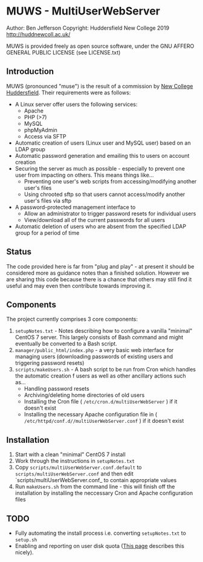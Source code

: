 # MUWS - MultiUserWebServer 

Author: Ben Jefferson
Copyright: Huddersfield New College 2019 <http://huddnewcoll.ac.uk/>

MUWS is provided freely as open source software, under the GNU AFFERO GENERAL PUBLIC LICENSE (see LICENSE.txt)

## Introduction
MUWS (pronounced "muse") is the result of a commission by [New College Huddersfield](http://huddnewcoll.ac.uk). Their requirements were as follows:
* A Linux server offer users the following services:
	* Apache
	* PHP (>7)
	* MySQL
	* phpMyAdmin
	* Access via SFTP
* Automatic creation of users (Linux user and MySQL user) based on an LDAP group
* Automatic password generation and emailing this to users on account creation
* Securing the server as much as possible - especially to prevent one user from impacting on others. This means things like...
	* Preventing one user's web scripts from accessing/modifying another user's files
	* Using chrooted sftp so that users cannot access/modify another user's files via sftp
* A password-protected management interface to
	* Allow an administrator to trigger password resets for individual users
	* View/download all of the current passwords for all users
* Automatic deletion of users who are absent from the specified LDAP group for a period of time

## Status
The code provided here is far from "plug and play" - at present it should be considered more as guidance notes than a finished solution. However we are sharing this code because there is a chance that others may still find it useful and may even then contribute towards improving it.

## Components

The project currently comprises 3 core components:
1. `setupNotes.txt` - Notes describing how to configure a vanilla "minimal" CentOS 7 server. This largely consists of Bash command and might eventually be converted to a Bash script.
1. `manager/public_html/index.php` - a very basic web interface for managing users (downloading passwords of existing users and triggering password resets)
1. `scripts/makeUsers.sh` - A bash script to be run from Cron which handles the automatic creation f users as well as other ancillary actions such as...
	- Handling password resets
	- Archiving/deleting home directories of old users
	- Installing the Cron file ( `/etc/cron.d/multiUserWebServer` ) if it doesn't exist
	- Installing the necessary Apache configuration file in ( `/etc/httpd/conf.d//multiUserWebServer.conf` ) if it doesn't exist

## Installation
1. Start with a clean "minimal" CentOS 7 install
2. Work through the instructions in `setupNotes.txt`
3. Copy `scripts/multiUserWebServer.conf.default` to `scripts/multiUserWebServer.conf` and then edit `scripts/multiUserWebServer.conf_ to contain appropriate values
4. Run `makeUsers.sh` from the command line - this will finish off the installation by installing the neccessary Cron and Apache configuration files

## TODO
- Fully automating the install process i.e. converting `setupNotes.txt` to `setup.sh`
- Enabling and reporting on user disk quota ([This page](https://www.linuxtechi.com/enable-user-group-disk-quota-on-centos-7-rhel-7/) describes this nicely).

